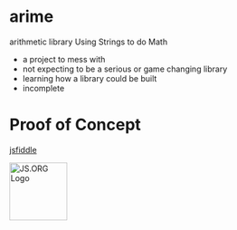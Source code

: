 # arime
arithmetic library
Using Strings to do Math
- a project to mess with
- not expecting to be a serious or game changing library
- learning how a library could be built
- incomplete

# Proof of Concept
[jsfiddle](//jsfiddle.net/ninbryan/9xq42c9a/30/embedded/result/)


<a href="https://js.org" target="_blank" title="JS.ORG | JavaScript Community">
<img src="https://logo.js.org/dark_horz.png" width="102" alt="JS.ORG Logo"/></a>
<!-- alternatives [bright|dark]_[horz|vert|tiny].png (width[horz:102,vert:50,tiny:77]) -->
